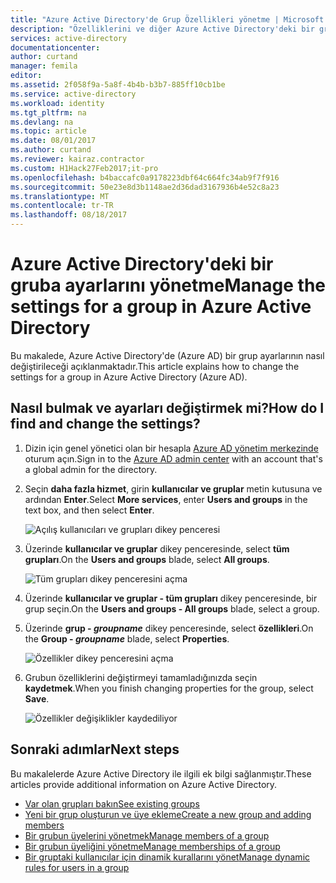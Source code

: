 ```yaml
---
title: "Azure Active Directory'de Grup Özellikleri yönetme | Microsoft Docs"
description: "Özelliklerini ve diğer Azure Active Directory'deki bir gruba yapılandırma ayarlarını düzenleme"
services: active-directory
documentationcenter: 
author: curtand
manager: femila
editor: 
ms.assetid: 2f058f9a-5a8f-4b4b-b3b7-885ff10cb1be
ms.service: active-directory
ms.workload: identity
ms.tgt_pltfrm: na
ms.devlang: na
ms.topic: article
ms.date: 08/01/2017
ms.author: curtand
ms.reviewer: kairaz.contractor
ms.custom: H1Hack27Feb2017;it-pro
ms.openlocfilehash: b4baccafc0a9178223dbf64c664fc34ab9f7f916
ms.sourcegitcommit: 50e23e8d3b1148ae2d36dad3167936b4e52c8a23
ms.translationtype: MT
ms.contentlocale: tr-TR
ms.lasthandoff: 08/18/2017
---
```

# <a name="manage-the-settings-for-a-group-in-azure-active-directory"></a><span data-ttu-id="8cc93-103">Azure Active Directory'deki bir gruba ayarlarını yönetme</span><span class="sxs-lookup"><span data-stu-id="8cc93-103">Manage the settings for a group in Azure Active Directory</span></span>
<span data-ttu-id="8cc93-104">Bu makalede, Azure Active Directory'de (Azure AD) bir grup ayarlarının nasıl değiştirileceği açıklanmaktadır.</span><span class="sxs-lookup"><span data-stu-id="8cc93-104">This article explains how to change the settings for a group in Azure Active Directory (Azure AD).</span></span>

## <a name="how-do-i-find-and-change-the-settings"></a><span data-ttu-id="8cc93-105">Nasıl bulmak ve ayarları değiştirmek mi?</span><span class="sxs-lookup"><span data-stu-id="8cc93-105">How do I find and change the settings?</span></span>
1. <span data-ttu-id="8cc93-106">Dizin için genel yönetici olan bir hesapla [Azure AD yönetim merkezinde](https://aad.portal.azure.com) oturum açın.</span><span class="sxs-lookup"><span data-stu-id="8cc93-106">Sign in to the [Azure AD admin center](https://aad.portal.azure.com) with an account that's a global admin for the directory.</span></span>
2. <span data-ttu-id="8cc93-107">Seçin **daha fazla hizmet**, girin **kullanıcılar ve gruplar** metin kutusuna ve ardından **Enter**.</span><span class="sxs-lookup"><span data-stu-id="8cc93-107">Select **More services**, enter **Users and groups** in the text box, and then select **Enter**.</span></span>

   ![Açılış kullanıcıları ve grupları dikey penceresi](./media/active-directory-groups-settings-azure-portal/search-user-management.png)
3. <span data-ttu-id="8cc93-109">Üzerinde **kullanıcılar ve gruplar** dikey penceresinde, select **tüm grupları**.</span><span class="sxs-lookup"><span data-stu-id="8cc93-109">On the **Users and groups** blade, select **All groups**.</span></span>

   ![Tüm grupları dikey penceresini açma](./media/active-directory-groups-settings-azure-portal/view-groups-blade.png)
4. <span data-ttu-id="8cc93-111">Üzerinde **kullanıcılar ve gruplar - tüm grupları** dikey penceresinde, bir grup seçin.</span><span class="sxs-lookup"><span data-stu-id="8cc93-111">On the **Users and groups - All groups** blade, select a group.</span></span>
5. <span data-ttu-id="8cc93-112">Üzerinde **grup - *groupname***  dikey penceresinde, select **özellikleri**.</span><span class="sxs-lookup"><span data-stu-id="8cc93-112">On the **Group - *groupname*** blade, select **Properties**.</span></span>

   ![Özellikler dikey penceresini açma](./media/active-directory-groups-settings-azure-portal/select-group-properties.png)
6. <span data-ttu-id="8cc93-114">Grubun özelliklerini değiştirmeyi tamamladığınızda seçin **kaydetmek**.</span><span class="sxs-lookup"><span data-stu-id="8cc93-114">When you finish changing properties for the group, select **Save**.</span></span>    

   ![Özellikler değişiklikler kaydediliyor](./media/active-directory-groups-settings-azure-portal/save-group-properties.png)

## <a name="next-steps"></a><span data-ttu-id="8cc93-116">Sonraki adımlar</span><span class="sxs-lookup"><span data-stu-id="8cc93-116">Next steps</span></span>
<span data-ttu-id="8cc93-117">Bu makalelerde Azure Active Directory ile ilgili ek bilgi sağlanmıştır.</span><span class="sxs-lookup"><span data-stu-id="8cc93-117">These articles provide additional information on Azure Active Directory.</span></span>

* [<span data-ttu-id="8cc93-118">Var olan grupları bakın</span><span class="sxs-lookup"><span data-stu-id="8cc93-118">See existing groups</span></span>](active-directory-groups-view-azure-portal.md)
* [<span data-ttu-id="8cc93-119">Yeni bir grup oluşturun ve üye ekleme</span><span class="sxs-lookup"><span data-stu-id="8cc93-119">Create a new group and adding members</span></span>](active-directory-groups-create-azure-portal.md)
* [<span data-ttu-id="8cc93-120">Bir grubun üyelerini yönetmek</span><span class="sxs-lookup"><span data-stu-id="8cc93-120">Manage members of a group</span></span>](active-directory-groups-members-azure-portal.md)
* [<span data-ttu-id="8cc93-121">Bir grubun üyeliğini yönetme</span><span class="sxs-lookup"><span data-stu-id="8cc93-121">Manage memberships of a group</span></span>](active-directory-groups-membership-azure-portal.md)
* [<span data-ttu-id="8cc93-122">Bir gruptaki kullanıcılar için dinamik kurallarını yönet</span><span class="sxs-lookup"><span data-stu-id="8cc93-122">Manage dynamic rules for users in a group</span></span>](active-directory-groups-dynamic-membership-azure-portal.md)
